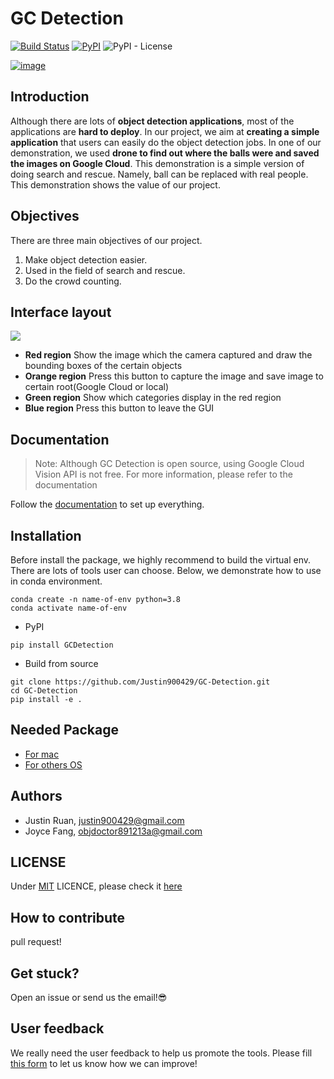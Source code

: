 # GC Detection

[![Build Status](https://travis-ci.com/Justin900429/GC-Detection.svg?branch=main)](https://travis-ci.com/Justin900429/GC-Detection) [![PyPI](https://img.shields.io/pypi/v/GCDetection)](https://pypi.org/project/GCDetection/) ![PyPI - License](https://img.shields.io/pypi/l/GCDetection)

[![image](https://i.imgur.com/rUsc0qX.png)](https://youtu.be/X0PYE7MsEoc)

## Introduction 
Although there are lots of **object detection applications**, most of the applications are **hard to deploy**. In our project, we aim at **creating a simple application** that users can easily do the object detection jobs. In one of our demonstration, we used **drone to find out where the balls were and saved the images on Google Cloud**. This demonstration is a simple version of doing search and rescue. Namely, ball can be replaced with real people. This demonstration shows the value of our project.

## Objectives
There are three main objectives of our project.
1. Make object detection easier.
2. Used in the field of search and rescue.
3. Do the crowd counting.

## Interface layout
![](https://i.imgur.com/qQ8ymkC.jpg)
- **Red region**
    Show the image which the camera captured and draw the bounding boxes of the certain objects
- **Orange region**
    Press this button to capture the image and save image to certain root(Google Cloud or local)
- **Green region**
    Show which categories display in the red region
- **Blue region**
    Press this button to leave the GUI 

## Documentation
> Note: Although GC Detection is open source, using Google Cloud Vision API is not free. For more information, please refer to the documentation
>

Follow the [documentation](https://justin900429.github.io/GC-Detection/Usage) to set up everything.

## Installation
Before install the package, we highly recommend to build the virtual env. There are lots of tools user can choose. Below, we demonstrate how to use in conda environment.

```
conda create -n name-of-env python=3.8
conda activate name-of-env
```

- PyPI
```
pip install GCDetection
```

- Build from source
```
git clone https://github.com/Justin900429/GC-Detection.git
cd GC-Detection
pip install -e .
```

## Needed Package
* [For mac](https://github.com/Justin900429/GC-Detection/blob/main/requirements/mac.txt)
* [For others OS](https://github.com/Justin900429/GC-Detection/blob/main/requirements/common.txt)

## Authors
- Justin Ruan, justin900429@gmail.com
- Joyce Fang, objdoctor891213a@gmail.com

## LICENSE
Under [MIT](https://opensource.org/licenses/MIT) LICENCE, please check it [here](https://github.com/Justin900429/GC-Detection/blob/main/LICENSE.txt)

## How to contribute
pull request!

## Get stuck?
Open an issue or send us the email!😎

## User feedback
We really need the user feedback to help us promote the tools. Please fill [this form](https://forms.gle/VvnvQTCKrsLraNReA) to let us know how we can improve!







